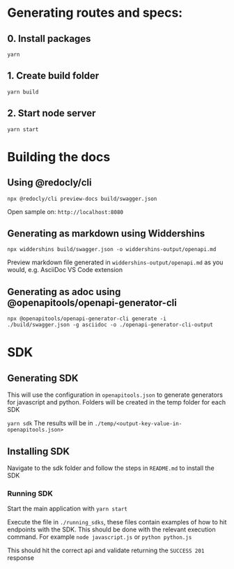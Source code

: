 # Generating routes and specs:

## 0. Install packages
`yarn`

## 1. Create build folder
`yarn build`

## 2. Start node server
`yarn start`

# Building the docs 
## Using @redocly/cli
`npx @redocly/cli preview-docs build/swagger.json`   

Open sample on:
`http://localhost:8080`

## Generating as markdown using Widdershins
`npx widdershins build/swagger.json -o widdershins-output/openapi.md`

Preview markdown file generated in `widdershins-output/openapi.md` as you would, e.g. AsciiDoc VS Code extension

## Generating as adoc using @openapitools/openapi-generator-cli
`npx @openapitools/openapi-generator-cli generate -i ./build/swagger.json -g asciidoc -o ./openapi-generator-cli-output`

# SDK
## Generating SDK
This will use the configuration in `openapitools.json` to generate generators for javascript and python. Folders will be created in the temp folder for each SDK

`yarn sdk`
The results will be in `./temp/<output-key-value-in-openapitools.json>`

## Installing SDK
Navigate to the sdk folder and follow the steps in `README.md` to install the SDK

### Running SDK
Start the main application with `yarn start`

Execute the file in `./running_sdks`, these files contain examples of how to hit endpoints with the SDK. This should be done with the relevant execution command. For example `node javascript.js` or `python python.js`

This should hit the correct api and validate returning the `SUCCESS 201` response
